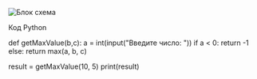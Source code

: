 
![Блок схема](https://github.com/user-attachments/assets/c5fbbdf2-444d-4e08-ba01-07da57152cc0)


Код Python

def getMaxValue(b,c):
 a = int(input("Введите число: "))
 if a < 0:
   return -1
 else:
   return max(a, b, c)

result = getMaxValue(10, 5)
print(result)
